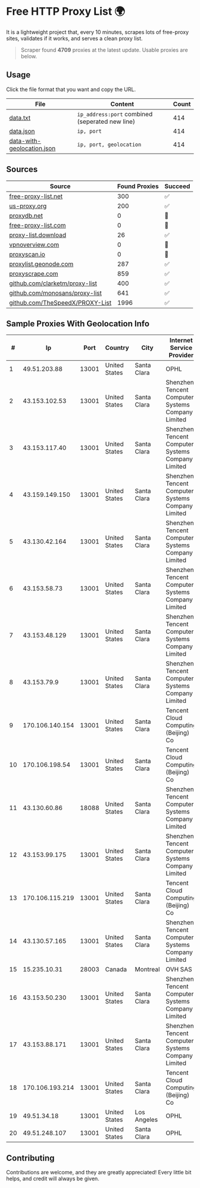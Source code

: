 
# Free HTTP Proxy List 🌍

It is a lightweight project that, every 10 minutes, scrapes lots of free-proxy sites, validates if it works, and serves a clean proxy list.


> Scraper found **4709** proxies at the latest update. Usable proxies are below.

## Usage

Click the file format that you want and copy the URL.


|File|Content|Count|
|----|-------|-----|
|[data.txt](https://raw.githubusercontent.com/themiralay/Proxy-List-World/master/data.txt)|`ip_address:port` combined (seperated new line)|414|
|[data.json](https://raw.githubusercontent.com/themiralay/Proxy-List-World/master/data.json)|`ip, port`|414|
|[data-with-geolocation.json](https://raw.githubusercontent.com/themiralay/Proxy-List-World/master/data-with-geolocation.json)|`ip, port, geolocation`|414|

## Sources

|Source|Found Proxies|Succeed|
|------|-------------|-------|
|[free-proxy-list.net](https://free-proxy-list.net)|300|✅|
|[us-proxy.org](https://www.us-proxy.org)|200|✅|
|[proxydb.net](http://proxydb.net)|0|🚫|
|[free-proxy-list.com](https://free-proxy-list.com/?page=&port=&type%5B%5D=http&type%5B%5D=https&up_time=0&search=Search)|0|🚫|
|[proxy-list.download](https://www.proxy-list.download/HTTP)|26|✅|
|[vpnoverview.com](https://vpnoverview.com/privacy/anonymous-browsing/free-proxy-servers)|0|🚫|
|[proxyscan.io](https://www.proxyscan.io)|0|🚫|
|[proxylist.geonode.com](https://proxylist.geonode.com/api/proxy-list?limit=300&page=1&sort_by=lastChecked&sort_type=desc&protocols=http,https)|287|✅|
|[proxyscrape.com](https://api.proxyscrape.com/v2/?request=displayproxies&protocol=http&timeout=10000&country=all&ssl=all&anonymity=all)|859|✅|
|[github.com/clarketm/proxy-list](https://raw.githubusercontent.com/clarketm/proxy-list/master/proxy-list-raw.txt)|400|✅|
|[github.com/monosans/proxy-list](https://raw.githubusercontent.com/monosans/proxy-list/main/proxies/http.txt)|641|✅|
|[github.com/TheSpeedX/PROXY-List](https://raw.githubusercontent.com/TheSpeedX/PROXY-List/master/http.txt)|1996|✅|


## Sample Proxies With Geolocation Info

|#|Ip|Port|Country|City|Internet Service Provider|
|-|--|----|-------|----|-------------------------|
|1|49.51.203.88|13001|United States|Santa Clara|OPHL|
|2|43.153.102.53|13001|United States|Santa Clara|Shenzhen Tencent Computer Systems Company Limited|
|3|43.153.117.40|13001|United States|Santa Clara|Shenzhen Tencent Computer Systems Company Limited|
|4|43.159.149.150|13001|United States|Santa Clara|Shenzhen Tencent Computer Systems Company Limited|
|5|43.130.42.164|13001|United States|Santa Clara|Shenzhen Tencent Computer Systems Company Limited|
|6|43.153.58.73|13001|United States|Santa Clara|Shenzhen Tencent Computer Systems Company Limited|
|7|43.153.48.129|13001|United States|Santa Clara|Shenzhen Tencent Computer Systems Company Limited|
|8|43.153.79.9|13001|United States|Santa Clara|Shenzhen Tencent Computer Systems Company Limited|
|9|170.106.140.154|13001|United States|Santa Clara|Tencent Cloud Computing (Beijing) Co|
|10|170.106.198.54|13001|United States|Santa Clara|Tencent Cloud Computing (Beijing) Co|
|11|43.130.60.86|18088|United States|Santa Clara|Shenzhen Tencent Computer Systems Company Limited|
|12|43.153.99.175|13001|United States|Santa Clara|Shenzhen Tencent Computer Systems Company Limited|
|13|170.106.115.219|13001|United States|Santa Clara|Tencent Cloud Computing (Beijing) Co|
|14|43.130.57.165|13001|United States|Santa Clara|Shenzhen Tencent Computer Systems Company Limited|
|15|15.235.10.31|28003|Canada|Montreal|OVH SAS|
|16|43.153.50.230|13001|United States|Santa Clara|Shenzhen Tencent Computer Systems Company Limited|
|17|43.153.88.171|13001|United States|Santa Clara|Shenzhen Tencent Computer Systems Company Limited|
|18|170.106.193.214|13001|United States|Santa Clara|Tencent Cloud Computing (Beijing) Co|
|19|49.51.34.18|13001|United States|Los Angeles|OPHL|
|20|49.51.248.107|13001|United States|Santa Clara|OPHL|



## Contributing

Contributions are welcome, and they are greatly appreciated! Every
little bit helps, and credit will always be given.

